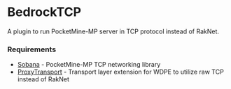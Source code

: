 # BedrockTCP
A plugin to run PocketMine-MP server in TCP protocol instead of RakNet.

### Requirements
- <a href="https://github.com/AkmalFairuz/Sobana">Sobana</a> - PocketMine-MP TCP networking library
- <a href="https://github.com/VenityNetwork/ProxyTransport">ProxyTransport</a> - Transport layer extension for WDPE to utilize raw TCP instead of RakNet